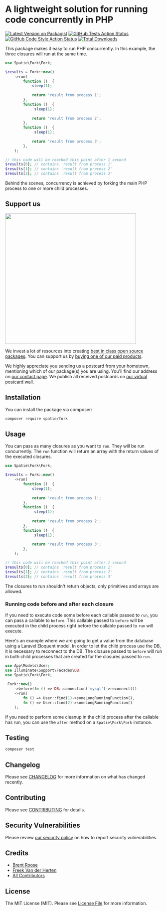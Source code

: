 # A lightweight solution for running code concurrently in PHP

[![Latest Version on Packagist](https://img.shields.io/packagist/v/spatie/fork.svg?style=flat-square)](https://packagist.org/packages/spatie/fork)
[![GitHub Tests Action Status](https://img.shields.io/github/workflow/status/spatie/fork/run-tests?label=tests)](https://github.com/spatie/fork/actions?query=workflow%3ATests+branch%3Amaster)
[![GitHub Code Style Action Status](https://img.shields.io/github/workflow/status/spatie/fork/Check%20&%20fix%20styling?label=code%20style)](https://github.com/spatie/fork/actions?query=workflow%3A"Check+%26+fix+styling"+branch%3Amaster)
[![Total Downloads](https://img.shields.io/packagist/dt/spatie/fork.svg?style=flat-square)](https://packagist.org/packages/spatie/fork)

This package makes it easy to run PHP concurrently. In this example, the three closures will run at the same time.

```php
use Spatie\Fork\Fork;

$results = Fork::new()
    ->run(
        function ()  {
            sleep(1);
        
            return 'result from process 1';
        },
        function ()  {
             sleep(1);
        
            return 'result from process 2';
        },
        function ()  {
             sleep(1);
        
            return 'result from process 3';
        },
    );

// this code will be reached this point after 1 second
$results[0]; // contains 'result from process 1'
$results[1]; // contains 'result from process 2'
$results[2]; // contains 'result from process 3'
```

Behind the scenes, concurrency is achieved by forking the main PHP process to one or more child processes.

## Support us

[<img src="https://github-ads.s3.eu-central-1.amazonaws.com/fork.jpg?t=1" width="419px" />](https://spatie.be/github-ad-click/fork)

We invest a lot of resources into creating [best in class open source packages](https://spatie.be/open-source). You can
support us by [buying one of our paid products](https://spatie.be/open-source/support-us).

We highly appreciate you sending us a postcard from your hometown, mentioning which of our package(s) you are using.
You'll find our address on [our contact page](https://spatie.be/about-us). We publish all received postcards
on [our virtual postcard wall](https://spatie.be/open-source/postcards).

## Installation

You can install the package via composer:

```bash
composer require spatie/fork
```

## Usage

You can pass as many closures as you want to `run`. They will be run concurrently. The `run` function will return an array with the return values of the executed closures.

```php
use Spatie\Fork\Fork;

$results = Fork::new()
    ->run(
        function ()  {
            sleep(1);
        
            return 'result from process 1';
        },
        function ()  {
             sleep(1);
        
            return 'result from process 2';
        },
        function ()  {
             sleep(1);
        
            return 'result from process 3';
        },
    );

// this code will be reached this point after 1 second
$results[0]; // contains 'result from process 1'
$results[1]; // contains 'result from process 2'
$results[2]; // contains 'result from process 3'
```

The closures to run shouldn't return objects, only primitives and arrays are allowed.

### Running code before and after each closure

If you need to execute code some before each callable passed to `run`, you can pass a callable to `before`. This callable passed to `before` will be executed in the child process right before the callable passed to  `run` will execute.

Here's an example where we are going to get a value from the database using a Laravel Eloquent model. In order to let the child process use the DB, it is necessary to reconnect to the DB. The closuse passed to `before` will run in both child processes that are created for the closures passed to `run`.

```php
use App\Models\User;
use Illuminate\Support\Facades\DB;
use Spatie\Fork\Fork;
 
 Fork::new()
    ->before(fn () => DB::connection('mysql')->reconnect())
    ->run(
        fn () => User::find(1)->someLongRunningFunction(),
        fn () => User::find(2)->someLongRunningFunction()
    );
```

If you need to perform some cleanup in the child process after the callable has run, you can use the `after` method on a `Spatie\Fork\Fork` instance. 

## Testing

```bash
composer test
```

## Changelog

Please see [CHANGELOG](CHANGELOG.md) for more information on what has changed recently.

## Contributing

Please see [CONTRIBUTING](.github/CONTRIBUTING.md) for details.

## Security Vulnerabilities

Please review [our security policy](../../security/policy) on how to report security vulnerabilities.

## Credits

- [Brent Roose](https://github.com/brendt_gd)
- [Freek Van der Herten](https://github.com/freekmurze)
- [All Contributors](../../contributors)

## License

The MIT License (MIT). Please see [License File](LICENSE.md) for more information.

